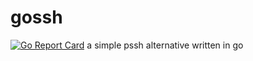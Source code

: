 # gossh
[![Go Report Card](https://goreportcard.com/badge/github.com/korde96/gossh)](https://goreportcard.com/report/github.com/korde96/gossh)
a simple pssh alternative written in go
